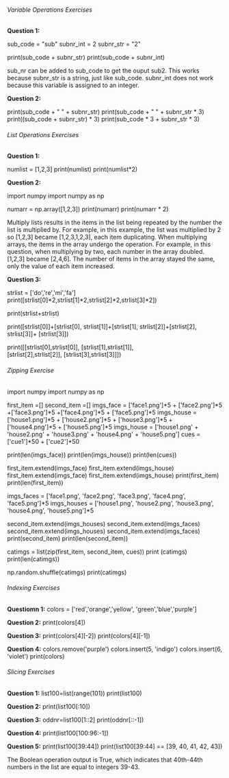 
###### Variable Operations Exercises

**Question 1:**

  sub_code = "sub"
  subnr_int = 2
  subnr_str = "2"

  print(sub_code + subnr_str)
  print(sub_code + subnr_int)

sub_nr can be added to sub_code to get the ouput sub2. This works because subnr_str is a string, just like sub_code. subnr_int does not work because this variable is assigned to an integer.


**Question 2:**

  print(sub_code + " " + subnr_str)
  print(sub_code + " " + subnr_str * 3)
  print((sub_code + subnr_str) * 3)
  print(sub_code * 3 + subnr_str * 3)
  
  
  
###### List Operations Exercises

**Question 1:**

  numlist = [1,2,3]
  print(numlist)
  print(numlist*2)

**Question 2:**

  import numpy
  import numpy as np

  numarr = np.array([1,2,3])
  print(numarr)
  print(numarr * 2)
  
Multiply lists results in the items in the list being repeated by the number the list is multiplied by. For example, in this example, the list was multiplied by 2 so [1,2,3] became [1,2,3,1,2,3], each item duplicating. When multiplying arrays, the items in the array undergo the operation. For example, in this question, when multiplying by two, each number in the array doubled. [1,2,3] became [2,4,6]. The number of items in the array stayed the same, only the value of each item increased.

**Question 3:**

  strlist = ['do','re','mi','fa']
  print([strlist[0]*2,strlist[1]*2,strlist[2]*2,strlist[3]*2])
  
  print(strlist+strlist)
  
  print([strlist[0]]+[strlist[0], 
        strlist[1]]+[strlist[1], 
        strlist[2]]+[strlist[2], 
        strlist[3]]+ [strlist[3]])
        
  print([[strlist[0],strlist[0]],
        [strlist[1],strlist[1]],  
        [strlist[2],strlist[2]], 
        [strlist[3],strlist[3]]])
 
 

###### Zipping Exercise 

  import numpy
  import numpy as np

  first_item =[]
  second_item =[]
  imgs_face = ['face1.png']*5 + ['face2.png']*5 +['face3.png']*5 +['face4.png']*5 + ['face5.png']*5
  imgs_house = ['house1.png']*5 + ['house2.png']*5 + ['house3.png']*5 + ['house4.png']*5 + ['house5.png']*5
  imgs_house = ['house1.png' + 'house2.png' + 'house3.png' + 'house4.png' + 'house5.png']
  cues = ['cue1']*50 + ['cue2']*50

  print(len(imgs_face))
  print(len(imgs_house))
  print(len(cues))

  first_item.extend(imgs_face)
  first_item.extend(imgs_house)
  first_item.extend(imgs_face)
  first_item.extend(imgs_house)
  print(first_item)
  print(len(first_item))

  imgs_faces = ['face1.png', 'face2.png', 'face3.png', 'face4.png', 'face5.png']*5
  imgs_houses = ['house1.png', 'house2.png', 'house3.png', 'house4.png', 'house5.png']*5

  second_item.extend(imgs_houses)
  second_item.extend(imgs_faces)
  second_item.extend(imgs_houses)
  second_item.extend(imgs_faces)
  print(second_item)
  print(len(second_item))

  catimgs = list(zip(first_item, second_item, cues))
  print (catimgs)
  print(len(catimgs))

  np.random.shuffle(catimgs)
  print(catimgs)
  
  
  
###### Indexing Exercises

**Questiomn 1:**
  colors = ['red','orange','yellow', 'green','blue','purple']

**Question 2:**
  print(colors[4])

**Question 3:**
  print(colors[4][-2])
  print(colors[4][-1])

**Question 4:**
  colors.remove('purple')
  colors.insert(5, 'indigo')
  colors.insert(6, 'violet')
  print(colors)
  


###### Slicing Exercises

**Question 1:**
  list100=list(range(101))
  print(list100)

**Question 2:**
  print(list100[:10])

**Question 3:**
  oddnr=list100[1::2]
  print(oddnr[::-1])

**Question 4:**
  print(list100[100:96:-1])

**Question 5:**
  print(list100[39:44])
  print(list100[39:44] == [39, 40, 41, 42, 43])

The Boolean operation output is True, which indicates that 40th-44th numbers in the list are equal to integers 39-43. 
